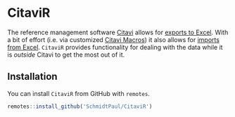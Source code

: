 
# CitaviR

<!-- badges: start -->

<!-- badges: end -->

The reference management software [Citavi](https://www.citavi.com/de)
allows for [exports to
Excel](https://www1.citavi.com/sub/manual6/en/index.html?exporting_to_excel.html).
With a bit of effort (i.e. via customized [Citavi
Macros](https://www1.citavi.com/sub/manual6/en/index.html?add_on_display_macros.html))
it also allows for [imports from
Excel](https://github.com/Citavi/Macros/blob/master/CIM%20Import/CIM007%20Import%20arbitrary%20data%20from%20Microsoft%20Excel%20into%20custom%20fields%20of%20existing%20references%20by%20short%20title/readme.de.md).
`CitaviR` provides functionality for dealing with the data while it is
*outside* Citavi to get the most out of it.

## Installation

You can install `CitaviR` from GitHub with `remotes`.

``` r
remotes::install_github('SchmidtPaul/CitaviR')
```

<!-- You can install the released version of CitaviR from [CRAN](https://CRAN.R-project.org) with: -->

<!-- ``` r -->

<!-- install.packages("CitaviR") -->

<!-- ``` -->

<!-- ## Example -->

<!-- This is a basic example which shows you how to solve a common problem: -->

<!-- ```{r example} -->

<!-- library(CitaviR) -->

<!-- ## basic example code -->

<!-- ``` -->

